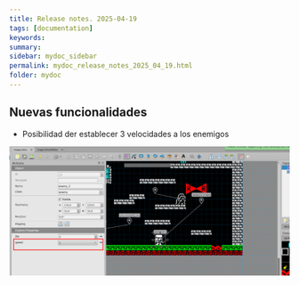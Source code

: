 ```yaml
---
title: Release notes. 2025-04-19
tags: [documentation]
keywords:
summary: 
sidebar: mydoc_sidebar
permalink: mydoc_release_notes_2025_04_19.html
folder: mydoc
---
```


## Nuevas funcionalidades
* Posibilidad der establecer 3 velocidades a los enemigos

![](images/enemyspeed.png)
